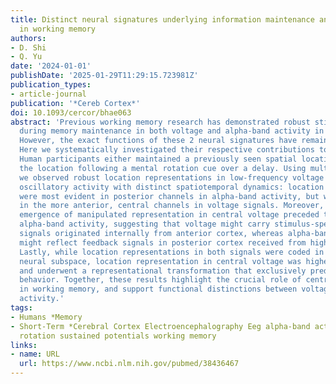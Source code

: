 ```yaml
---
title: Distinct neural signatures underlying information maintenance and manipulation
  in working memory
authors:
- D. Shi
- Q. Yu
date: '2024-01-01'
publishDate: '2025-01-29T11:29:15.723981Z'
publication_types:
- article-journal
publication: '*Cereb Cortex*'
doi: 10.1093/cercor/bhae063
abstract: 'Previous working memory research has demonstrated robust stimulus representations
  during memory maintenance in both voltage and alpha-band activity in electroencephalography.
  However, the exact functions of these 2 neural signatures have remained controversial.
  Here we systematically investigated their respective contributions to memory manipulation.
  Human participants either maintained a previously seen spatial location, or manipulated
  the location following a mental rotation cue over a delay. Using multivariate decoding,
  we observed robust location representations in low-frequency voltage and alpha-band
  oscillatory activity with distinct spatiotemporal dynamics: location representations
  were most evident in posterior channels in alpha-band activity, but were most prominent
  in the more anterior, central channels in voltage signals. Moreover, the temporal
  emergence of manipulated representation in central voltage preceded that in posterior
  alpha-band activity, suggesting that voltage might carry stimulus-specific source
  signals originated internally from anterior cortex, whereas alpha-band activity
  might reflect feedback signals in posterior cortex received from higher-order cortex.
  Lastly, while location representations in both signals were coded in a low-dimensional
  neural subspace, location representation in central voltage was higher-dimensional
  and underwent a representational transformation that exclusively predicted memory
  behavior. Together, these results highlight the crucial role of central voltage
  in working memory, and support functional distinctions between voltage and alpha-band
  activity.'
tags:
- Humans *Memory
- Short-Term *Cerebral Cortex Electroencephalography Eeg alpha-band activity mental
  rotation sustained potentials working memory
links:
- name: URL
  url: https://www.ncbi.nlm.nih.gov/pubmed/38436467
---
```

